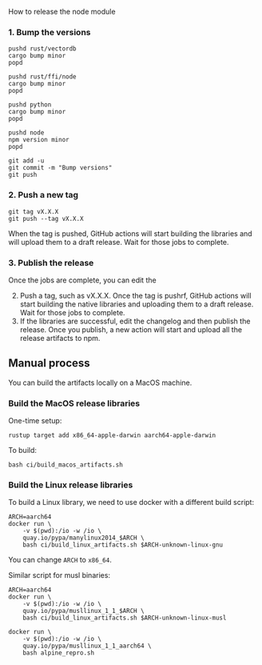 
How to release the node module

### 1. Bump the versions

<!-- TODO: we also need to bump the optional dependencies for node! -->

```shell
pushd rust/vectordb
cargo bump minor
popd

pushd rust/ffi/node
cargo bump minor
popd

pushd python
cargo bump minor
popd

pushd node
npm version minor
popd

git add -u
git commit -m "Bump versions"
git push
```

### 2. Push a new tag

```shell
git tag vX.X.X
git push --tag vX.X.X
```

When the tag is pushed, GitHub actions will start building the libraries and
will upload them to a draft release. Wait for those jobs to complete.

### 3. Publish the release

Once the jobs are complete, you can edit the 

2. Push a tag, such as vX.X.X. Once the tag is pushrf, GitHub actions will start
   building the native libraries and uploading them to a draft release. Wait for
   those jobs to complete.
3. If the libraries are successful, edit the changelog and then publish the
   release. Once you publish, a new action will start and upload all the 
   release artifacts to npm.

## Manual process

You can build the artifacts locally on a MacOS machine.

### Build the MacOS release libraries

One-time setup:

```shell
rustup target add x86_64-apple-darwin aarch64-apple-darwin
```

To build:

```shell
bash ci/build_macos_artifacts.sh
```

### Build the Linux release libraries

To build a Linux library, we need to use docker with a different build script:

```shell
ARCH=aarch64
docker run \
    -v $(pwd):/io -w /io \
    quay.io/pypa/manylinux2014_$ARCH \
    bash ci/build_linux_artifacts.sh $ARCH-unknown-linux-gnu
```

You can change `ARCH` to `x86_64`.

Similar script for musl binaries:

```shell
ARCH=aarch64
docker run \
    -v $(pwd):/io -w /io \
    quay.io/pypa/musllinux_1_1_$ARCH \
    bash ci/build_linux_artifacts.sh $ARCH-unknown-linux-musl
```

<!--

For debugging, use this snippet:

```shell
ARCH=aarch64
docker run -it \
    -v $(pwd):/io -w /io \
    quay.io/pypa/musllinux_1_1_$ARCH \
    bash
```
-->

```
docker run \
    -v $(pwd):/io -w /io \
    quay.io/pypa/musllinux_1_1_aarch64 \
    bash alpine_repro.sh
```